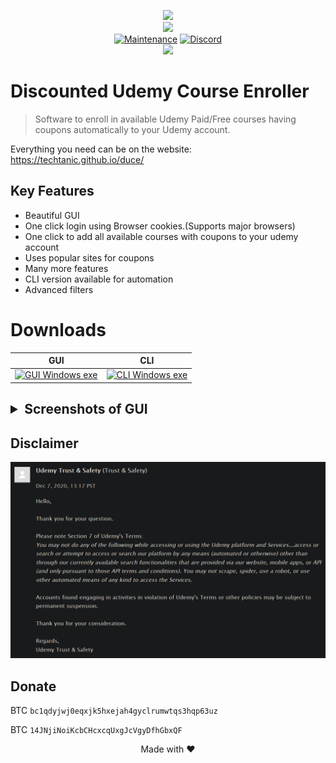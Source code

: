 <p align="center">
    <img src="https://raw.githubusercontent.com/techtanic/Discounted-Udemy-Course-Enroller/refs/heads/master/extra/promo.gif">
    <br/>
    <img src="https://forthebadge.com/images/badges/made-with-python.svg">
    <br/>
    <a href="https://github.com/techtanic/Discounted-Udemy-Course-Enroller/graphs/commit-activity"><img alt="Maintenance" src="https://img.shields.io/badge/Maintained%3F-yes-green.svg?style=for-the-badge"></a>
    <a target="_blank" href="https://discord.gg/wFsfhJh4Rh"><img alt="Discord" src="https://img.shields.io/discord/703266580846346361.svg?label=Discord&logo=Discord&colorB=7289da&style=for-the-badge"></a>
    <br/>
    <a href="https://github.com/techtanic/Discounted-Udemy-Course-Enroller"><img src="https://cdn.discordapp.com/attachments/823472016999972884/841661124410736710/standard_13.gif"></a>
</p>

# Discounted Udemy Course Enroller

> Software to enroll in available Udemy Paid/Free courses having coupons automatically to your Udemy account.

Everything you need can be on the website: https://techtanic.github.io/duce/

## Key Features

- Beautiful GUI
- One click login using Browser cookies.(Supports major browsers)
- One click to add all available courses with coupons to your udemy account
- Uses popular sites for coupons
- Many more features
- CLI version available for automation
- Advanced filters

# Downloads

<table>
<thead >
  <tr>
    <th style="text-align: center">GUI</th>
    <th style="text-align: center">CLI</th>
  </tr>
</thead>
<tbody>
  <tr align="center">
    <td><a href="https://github.com/techtanic/Discounted-Udemy-Course-Enroller/releases/latest/download/DUCE-GUI-windows.exe">
         <img alt="GUI Windows exe" src="https://img.shields.io/static/v1?message=Download&logo=windows&labelColor=5c5c5c&color=1182c3&label=%20&style=for-the-badge"
         >
      </a></td>
    <td><a href="https://github.com/techtanic/Discounted-Udemy-Course-Enroller/releases/latest/download/DUCE-CLI-windows.exe">
         <img alt="CLI Windows exe" src="https://img.shields.io/static/v1?message=Download&logo=windows&labelColor=5c5c5c&color=1182c3&label=%20&style=for-the-badge">
      </a></td>
    
  </tr>
</tbody>
</table>

<h2><details>
<summary>Screenshots of GUI</summary>

![Login](/extra/gui-login.png)

![Discounted Udemy Course Enroller](/extra/gui-main.png)

![Coupon Scraping](/extra/gui-scraping.png)

![Enrolling](/extra/gui-enrolling.png)

</details>

## Disclaimer

![](/extra/disclaimer.png)

## Donate

BTC `bc1qdyjwj0eqxjk5hxejah4gyclrumwtqs3hqp63uz`

BTC `14JNjiNoiKcbCHcxcqUxgJcVgyDfhGbxQF`


<center>
Made with ❤️
</center>